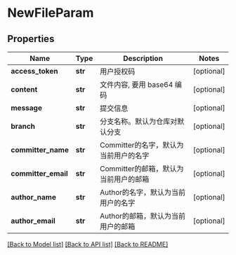 # NewFileParam

## Properties
Name | Type | Description | Notes
------------ | ------------- | ------------- | -------------
**access_token** | **str** | 用户授权码 | [optional] 
**content** | **str** | 文件内容, 要用 base64 编码 | [optional] 
**message** | **str** | 提交信息 | [optional] 
**branch** | **str** | 分支名称。默认为仓库对默认分支 | [optional] 
**committer_name** | **str** | Committer的名字，默认为当前用户的名字 | [optional] 
**committer_email** | **str** | Committer的邮箱，默认为当前用户的邮箱 | [optional] 
**author_name** | **str** | Author的名字，默认为当前用户的名字 | [optional] 
**author_email** | **str** | Author的邮箱，默认为当前用户的邮箱 | [optional] 

[[Back to Model list]](../README.md#documentation-for-models) [[Back to API list]](../README.md#documentation-for-api-endpoints) [[Back to README]](../README.md)

